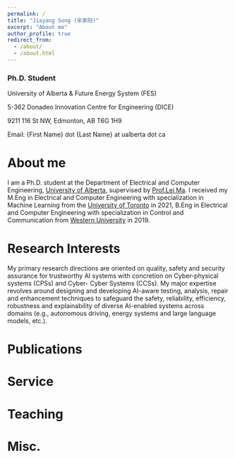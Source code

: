 ```yaml
---
permalink: /
title: "Jiayang Song (宋家阳)"
excerpt: "About me"
author_profile: true
redirect_from: 
  - /about/
  - /about.html
---
```


### Ph.D. Student

University of Alberta & Future Energy System (FES)

5-362 Donadeo Innovation Centre for Engineering (DICE)

9211 116 St NW, Edmonton, AB T6G 1H9

Email: {First Name} dot {Last Name} at ualberta dot ca


About me
======
I am a Ph.D. student at the Department of Electrical and Computer Engineering, [University of Alberta](https://www.ualberta.ca/index.html), supervised by [Prof.Lei Ma](https://www.malei.org/). I received my M.Eng in Electrical and Computer Engineering with specialization in Machine Learning from the [University of Toronto](https://www.utoronto.ca/) in 2021, B.Eng in Electrical and Computer Engineering with specialization in Control and Communication from [Western University](https://www.uwo.ca/index.html) in 2019. 

Research Interests
======
My primary research directions are oriented on quality, safety and security assurance for trustworthy AI systems with concretion on Cyber-physical systems (CPSs) and Cyber- Cyber Systems (CCSs). My major expertise revolves around designing and developing AI-aware testing, analysis, repair and enhancement techniques to safeguard the safety, reliability, efficiency, robustness and explainability of diverse AI-enabled systems across domains (e.g., autonomous driving, energy systems and large language models, etc.).

Publications
======

Service
======

Teaching
======

Misc.
======


